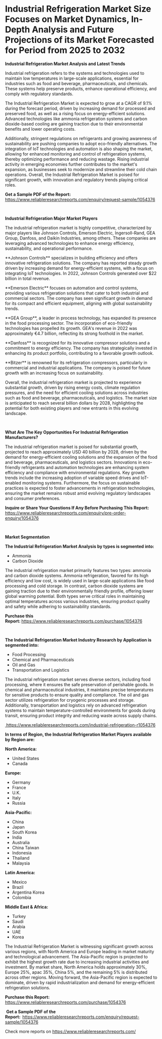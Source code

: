 <p><h1>Industrial Refrigeration Market Size Focuses on Market Dynamics, In-Depth Analysis and Future Projections of its Market Forecasted for Period from 2025 to 2032</h1></p><p><strong>Industrial Refrigeration Market Analysis and Latest Trends</strong></p>
<p><p>Industrial refrigeration refers to the systems and technologies used to maintain low temperatures in large-scale applications, essential for industries such as food and beverage, pharmaceuticals, and chemicals. These systems help preserve products, enhance operational efficiency, and comply with regulatory standards. </p><p>The Industrial Refrigeration Market is expected to grow at a CAGR of 9.1% during the forecast period, driven by increasing demand for processed and preserved food, as well as a rising focus on energy-efficient solutions. Advanced technologies like ammonia refrigeration systems and carbon dioxide-based cooling are gaining traction due to their environmental benefits and lower operating costs. </p><p>Additionally, stringent regulations on refrigerants and growing awareness of sustainability are pushing companies to adopt eco-friendly alternatives. The integration of IoT technologies and automation is also shaping the market, allowing for enhanced monitoring and control of refrigeration systems, thereby optimizing performance and reducing wastage. Rising industrial activity in emerging economies further contributes to the market's expansion, as businesses seek to modernize and streamline their cold chain operations. Overall, the Industrial Refrigeration Market is poised for significant growth, with innovation and regulatory trends playing critical roles.</p></p>
<p><strong>Get a Sample PDF of the Report:&nbsp;</strong> <a href="https://www.reliableresearchreports.com/enquiry/request-sample/1054376?utm_campaign=2199&utm_medium=2&utm_source=Github&utm_content=ia&utm_term=16022025&utm_id=industrial-refrigeration">https://www.reliableresearchreports.com/enquiry/request-sample/1054376</a></p>
<p>&nbsp;</p>
<p><strong>Industrial Refrigeration Major Market Players</strong></p>
<p><p>The industrial refrigeration market is highly competitive, characterized by major players like Johnson Controls, Emerson Electric, Ingersoll-Rand, GEA Group, Danfoss, and Daikin Industries, among others. These companies are leveraging advanced technologies to enhance energy efficiency, sustainability, and operational performance.</p><p>**Johnson Controls** specializes in building efficiency and offers innovative refrigeration solutions. The company has reported steady growth driven by increasing demand for energy-efficient systems, with a focus on integrating IoT technologies. In 2022, Johnson Controls generated over $22 billion in total revenue.</p><p>**Emerson Electric** focuses on automation and control systems, providing various refrigeration solutions that cater to both industrial and commercial sectors. The company has seen significant growth in demand for its compact and efficient equipment, aligning with global sustainability trends.</p><p>**GEA Group**, a leader in process technology, has expanded its presence in the food processing sector. The incorporation of eco-friendly technologies has propelled its growth. GEA's revenue in 2022 was approximately €4.7 billion, reflecting its strong foothold in the market.</p><p>**Danfoss** is recognized for its innovative compressor solutions and a commitment to energy efficiency. The company has strategically invested in enhancing its product portfolio, contributing to a favorable growth outlook.</p><p>**Bitzer** is renowned for its refrigeration compressors, particularly in commercial and industrial applications. The company is poised for future growth with an increasing focus on sustainability.</p><p>Overall, the industrial refrigeration market is projected to experience substantial growth, driven by rising energy costs, climate regulation pressures, and the need for efficient cooling solutions across industries such as food and beverage, pharmaceuticals, and logistics. The market size is anticipated to reach several billion dollars by 2028, highlighting the potential for both existing players and new entrants in this evolving landscape.</p></p>
<p>&nbsp;</p>
<p><strong>What Are The Key Opportunities For Industrial Refrigeration Manufacturers?</strong></p>
<p><p>The industrial refrigeration market is poised for substantial growth, projected to reach approximately USD 40 billion by 2028, driven by the demand for energy-efficient cooling solutions and the expansion of the food and beverage, pharmaceuticals, and logistics sectors. Innovations in eco-friendly refrigerants and automation technologies are enhancing system efficiency and compliance with environmental regulations. Key growth trends include the increasing adoption of variable speed drives and IoT-enabled monitoring systems. Furthermore, the focus on sustainable practices is expected to foster advancements in refrigeration technologies, ensuring the market remains robust amid evolving regulatory landscapes and consumer preferences.</p></p>
<p><strong>Inquire or Share Your Questions If Any Before Purchasing This Report:</strong> <a href="https://www.reliableresearchreports.com/enquiry/pre-order-enquiry/1054376?utm_campaign=2199&utm_medium=2&utm_source=Github&utm_content=ia&utm_term=16022025&utm_id=industrial-refrigeration">https://www.reliableresearchreports.com/enquiry/pre-order-enquiry/1054376</a></p>
<p>&nbsp;</p>
<p><strong>Market Segmentation</strong></p>
<p><strong>The Industrial Refrigeration Market Analysis by types is segmented into:</strong></p>
<p><ul><li>Ammonia</li><li>Carbon Dioxide</li></ul></p>
<p><p>The industrial refrigeration market primarily features two types: ammonia and carbon dioxide systems. Ammonia refrigeration, favored for its high efficiency and low cost, is widely used in large-scale applications like food processing and cold storage. In contrast, carbon dioxide systems are gaining traction due to their environmentally friendly profile, offering lower global warming potential. Both types serve critical roles in maintaining optimal temperatures across various industries, ensuring product quality and safety while adhering to sustainability standards.</p></p>
<p><strong>Purchase this Report:&nbsp;</strong><a href="https://www.reliableresearchreports.com/purchase/1054376?utm_campaign=2199&utm_medium=2&utm_source=Github&utm_content=ia&utm_term=16022025&utm_id=industrial-refrigeration">https://www.reliableresearchreports.com/purchase/1054376</a></p>
<p>&nbsp;</p>
<p><strong>The Industrial Refrigeration Market Industry Research by Application is segmented into:</strong></p>
<p><ul><li>Food Processing</li><li>Chemical and Pharmaceuticals</li><li>Oil and Gas</li><li>Transportation and Logistics</li></ul></p>
<p><p>The industrial refrigeration market serves diverse sectors, including food processing, where it ensures the safe preservation of perishable goods. In chemical and pharmaceutical industries, it maintains precise temperatures for sensitive products to ensure quality and compliance. The oil and gas sector utilizes refrigeration for cryogenic processes and storage. Additionally, transportation and logistics rely on advanced refrigeration systems to maintain temperature-controlled environments for goods during transit, ensuring product integrity and reducing waste across supply chains.</p></p>
<p><a href="https://www.reliableresearchreports.com/industrial-refrigeration-r1054376?utm_campaign=2199&utm_medium=2&utm_source=Github&utm_content=ia&utm_term=16022025&utm_id=industrial-refrigeration">&nbsp;https://www.reliableresearchreports.com/industrial-refrigeration-r1054376</a></p>
<p><strong>In terms of Region, the Industrial Refrigeration Market Players available by Region are:</strong></p>
<p>
    <p> <strong> North America: </strong>
        <ul>
            <li>United States</li>
            <li>Canada</li>
        </ul>
        </p> 
    <p> <strong> Europe: </strong>
        <ul>
            <li>Germany</li>
            <li>France</li>
            <li>U.K.</li>
            <li>Italy</li>
            <li>Russia</li>
        </ul>
        </p> 
    <p> <strong> Asia-Pacific: </strong>
        <ul>
            <li>China</li>
            <li>Japan</li>
            <li>South Korea</li>
            <li>India</li>
            <li>Australia</li>
            <li>China Taiwan</li>
            <li>Indonesia</li>
            <li>Thailand</li>
            <li>Malaysia</li>
        </ul>
        </p> 
    <p> <strong> Latin America: </strong>
        <ul>
            <li>Mexico</li>
            <li>Brazil</li>
            <li>Argentina Korea</li>
            <li>Colombia</li>
        </ul>
        </p> 
    <p> <strong> Middle East & Africa: </strong>
        <ul>
            <li>Turkey</li>
            <li>Saudi</li>
            <li>Arabia</li>
            <li>UAE</li>
            <li>Korea</li>
        </ul>
    </p>
    </p>
<p><p>The Industrial Refrigeration Market is witnessing significant growth across various regions, with North America and Europe leading in market maturity and technological advancement. The Asia-Pacific region is projected to exhibit the highest growth rate due to increasing industrial activities and investment. By market share, North America holds approximately 30%, Europe 25%, apac 35%, China 5%, and the remaining 5% is distributed across other regions. Moving forward, the Asia-Pacific region is expected to dominate, driven by rapid industrialization and demand for energy-efficient refrigeration solutions.</p></p>
<p><strong>Purchase this Report: </strong><a href="https://www.reliableresearchreports.com/purchase/1054376?utm_campaign=2199&utm_medium=2&utm_source=Github&utm_content=ia&utm_term=16022025&utm_id=industrial-refrigeration">https://www.reliableresearchreports.com/purchase/1054376</a></p>
<p>&nbsp;<strong>Get a Sample PDF of the Report:&nbsp;&nbsp;</strong><a href="https://www.reliableresearchreports.com/enquiry/request-sample/1054376?utm_campaign=2199&utm_medium=2&utm_source=Github&utm_content=ia&utm_term=16022025&utm_id=industrial-refrigeration">https://www.reliableresearchreports.com/enquiry/request-sample/1054376</a></p>
<p><strong></strong></p>
<p>Check more reports on <a href="https://www.reliableresearchreports.com/?utm_campaign=2199&utm_medium=2&utm_source=Github&utm_content=ia&utm_term=16022025&utm_id=industrial-refrigeration">https://www.reliableresearchreports.com/</a></p>